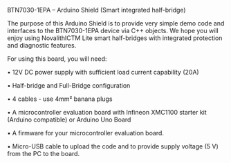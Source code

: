 
BTN7030-1EPA – Arduino Shield (Smart integrated half-bridge)

The purpose of this Arduino Shield is to provide very simple demo code and interfaces to the BTN7030-1EPA device via C++ objects. 
We hope you will enjoy using NovalithICTM Lite smart half-bridges with integrated protection and diagnostic features. 

For using this board, you will need:

•	12V DC power supply with sufficient load current capability (20A)

•	Half-bridge and Full-Bridge configuration

•	4 cables - use 4mm² banana plugs

•	A microcontroller evaluation board with Infineon XMC1100 starter kit (Arduino compatible) or Arduino Uno Board

•	A firmware for your microcontroller evaluation board.

•	Micro-USB cable to upload the code and to provide supply voltage (5 V) from the PC to the board.

